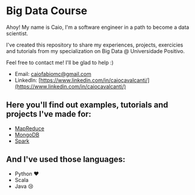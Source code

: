 # Big Data Course
Ahoy! My name is Caio, I'm a software engineer in a path to become a data scientist.

I've created this repository to share my experiences, projects, exercicies and tutorials from my specialization on Big Data @ Universidade Positivo.

Feel free to contact me! I'll be glad to help :)
- Email: [caiofabiomc@gmail.com](caiofabiomc@gmail.com)
- LinkedIn: [https://www.linkedin.com/in/caiocavalcanti/](https://www.linkedin.com/in/caiocavalcanti/)

## Here you'll find out examples, tutorials and projects I've made for:
- [MapReduce](MapReduce)
- [MongoDB](MongoDB)
- [Spark](Spark)

## And I've used those languages:
- Python :heart:
- Scala
- Java :cry:
